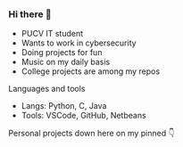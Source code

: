 ### Hi there 👋

+ PUCV IT student
+ Wants to work in cybersecurity
+ Doing projects for fun
+ Music on my daily basis
+ College projects are among my repos

Languages and tools </br>
+ Langs: Python, C, Java
+ Tools: VSCode, GitHub, Netbeans

Personal projects down here on my pinned 👇
